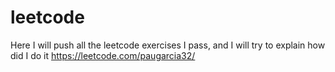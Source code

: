 # leetcode
Here I will push all the leetcode exercises I pass, and I will try to explain how did I do it
https://leetcode.com/paugarcia32/
